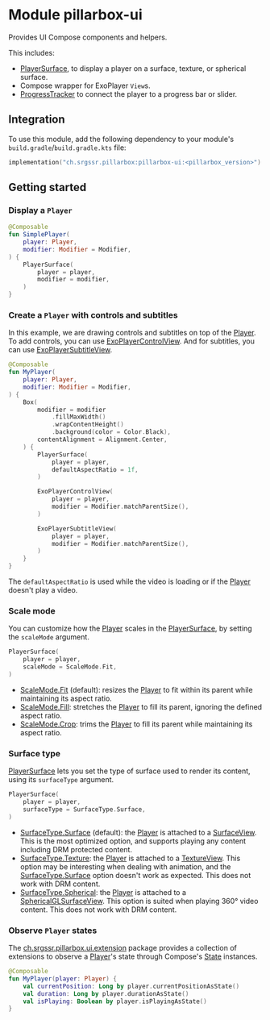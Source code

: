 # Module pillarbox-ui

Provides UI Compose components and helpers.

This includes:

- [PlayerSurface][ch.srgssr.pillarbox.ui.widget.player.PlayerSurface], to display a player on a surface, texture, or spherical surface.
- Compose wrapper for ExoPlayer `View`s.
- [ProgressTracker][ch.srgssr.pillarbox.ui.ProgressTrackerState] to connect the player to a progress bar or slider.

## Integration

To use this module, add the following dependency to your module's `build.gradle`/`build.gradle.kts` file:

```kotlin
implementation("ch.srgssr.pillarbox:pillarbox-ui:<pillarbox_version>")
```

## Getting started

### Display a `Player`

```kotlin
@Composable
fun SimplePlayer(
    player: Player,
    modifier: Modifier = Modifier,
) {
    PlayerSurface(
        player = player,
        modifier = modifier,
    )
}
```

### Create a `Player` with controls and subtitles

In this example, we are drawing controls and subtitles on top of the [Player][androidx.media3.common.Player]. To add controls, you can use
[ExoPlayerControlView][ch.srgssr.pillarbox.ui.exoplayer.ExoPlayerControlView]. And for subtitles, you can use
[ExoPlayerSubtitleView][ch.srgssr.pillarbox.ui.exoplayer.ExoPlayerSubtitleView].

```kotlin
@Composable
fun MyPlayer(
    player: Player,
    modifier: Modifier = Modifier,
) {
    Box(
        modifier = modifier
            .fillMaxWidth()
            .wrapContentHeight()
            .background(color = Color.Black),
        contentAlignment = Alignment.Center,
    ) {
        PlayerSurface(
            player = player,
            defaultAspectRatio = 1f,
        )

        ExoPlayerControlView(
            player = player,
            modifier = Modifier.matchParentSize(),
        )

        ExoPlayerSubtitleView(
            player = player,
            modifier = Modifier.matchParentSize(),
        )
    }
}
```

The `defaultAspectRatio` is used while the video is loading or if the [Player][androidx.media3.common.Player] doesn't play a video.

### Scale mode

You can customize how the [Player][androidx.media3.common.Player] scales in the [PlayerSurface][ch.srgssr.pillarbox.ui.widget.player.PlayerSurface],
by setting the `scaleMode` argument.

```kotlin
PlayerSurface(
    player = player,
    scaleMode = ScaleMode.Fit,
)
```

- [ScaleMode.Fit][ch.srgssr.pillarbox.ui.ScaleMode.Fit] (default): resizes the [Player][androidx.media3.common.Player] to fit within its parent while
  maintaining its aspect ratio.
- [ScaleMode.Fill][ch.srgssr.pillarbox.ui.ScaleMode.Fill]: stretches the [Player][androidx.media3.common.Player] to fill its parent, ignoring the
  defined aspect ratio.
- [ScaleMode.Crop][ch.srgssr.pillarbox.ui.ScaleMode.Crop]: trims the [Player][androidx.media3.common.Player] to fill its parent while maintaining its
  aspect ratio.

### Surface type

[PlayerSurface][ch.srgssr.pillarbox.ui.widget.player.PlayerSurface] lets you set the type of surface used to render its content, using its 
`surfaceType` argument.

```kotlin
PlayerSurface(
    player = player,
    surfaceType = SurfaceType.Surface,
)
```

- [SurfaceType.Surface][ch.srgssr.pillarbox.ui.widget.player.SurfaceType.Surface] (default): the [Player][androidx.media3.common.Player] is attached
  to a [SurfaceView][android.view.SurfaceView]. This is the most optimized option, and supports playing any content including DRM protected content.
- [SurfaceType.Texture][ch.srgssr.pillarbox.ui.widget.player.SurfaceType.Texture]: the [Player][androidx.media3.common.Player] is attached to
  a [TextureView][android.view.TextureView]. This option may be interesting when dealing with animation, and
  the [SurfaceType.Surface][ch.srgssr.pillarbox.ui.widget.player.SurfaceType.Surface] option doesn't work as expected. This does not work with DRM 
  content.
- [SurfaceType.Spherical][ch.srgssr.pillarbox.ui.widget.player.SurfaceType.Spherical]: the [Player][androidx.media3.common.Player] is attached to
  a [SphericalGLSurfaceView][androidx.media3.exoplayer.video.spherical.SphericalGLSurfaceView]. This option is suited when playing 360° video 
  content. This does not work with DRM content.

### Observe `Player` states

The [ch.srgssr.pillarbox.ui.extension][ch.srgssr.pillarbox.ui.extension] package provides a collection of extensions to observe a
[Player][androidx.media3.common.Player]'s state through Compose's [State][androidx.compose.runtime.State] instances.

```kotlin
@Composable
fun MyPlayer(player: Player) {
    val currentPosition: Long by player.currentPositionAsState()
    val duration: Long by player.durationAsState()
    val isPlaying: Boolean by player.isPlayingAsState()
}
```

[android.view.SurfaceView]: https://developer.android.com/reference/android/view/SurfaceView
[android.view.TextureView]: https://developer.android.com/reference/android/view/TextureView
[androidx.compose.runtime.State]: https://developer.android.com/reference/kotlin/androidx/compose/runtime/State.html
[androidx.media3.common.Player]: https://developer.android.com/reference/androidx/media3/common/Player
[androidx.media3.exoplayer.video.spherical.SphericalGLSurfaceView]: https://developer.android.com/reference/androidx/media3/exoplayer/video/spherical/SphericalGLSurfaceView
[ch.srgssr.pillarbox.ui.exoplayer.ExoPlayerControlView]: https://android.pillarbox.ch/api/pillarbox-ui/ch.srgssr.pillarbox.ui.exoplayer/-exo-player-control-view.html
[ch.srgssr.pillarbox.ui.exoplayer.ExoPlayerSubtitleView]: https://android.pillarbox.ch/api/pillarbox-ui/ch.srgssr.pillarbox.ui.exoplayer/-exo-player-subtitle-view.html
[ch.srgssr.pillarbox.ui.extension]: https://android.pillarbox.ch/api/pillarbox-ui/ch.srgssr.pillarbox.ui.extension/index.html
[ch.srgssr.pillarbox.ui.widget.player.PlayerSurface]: https://android.pillarbox.ch/api/pillarbox-ui/ch.srgssr.pillarbox.ui.widget.player/-player-surface.html
[ch.srgssr.pillarbox.ui.widget.player.SurfaceType.Spherical]: https://android.pillarbox.ch/api/pillarbox-ui/ch.srgssr.pillarbox.ui.widget.player/-surface-type/-spherical/index.html
[ch.srgssr.pillarbox.ui.widget.player.SurfaceType.Surface]: https://android.pillarbox.ch/api/pillarbox-ui/ch.srgssr.pillarbox.ui.widget.player/-surface-type/-surface/index.html
[ch.srgssr.pillarbox.ui.widget.player.SurfaceType.Texture]: https://android.pillarbox.ch/api/pillarbox-ui/ch.srgssr.pillarbox.ui.widget.player/-surface-type/-texture/index.html
[ch.srgssr.pillarbox.ui.ProgressTrackerState]: https://android.pillarbox.ch/api/pillarbox-ui/ch.srgssr.pillarbox.ui/-progress-tracker-state/index.html
[ch.srgssr.pillarbox.ui.ScaleMode]: https://android.pillarbox.ch/api/pillarbox-ui/ch.srgssr.pillarbox.ui/-scale-mode/index.html
[ch.srgssr.pillarbox.ui.ScaleMode.Crop]: https://android.pillarbox.ch/api/pillarbox-ui/ch.srgssr.pillarbox.ui/-scale-mode/-crop/index.html
[ch.srgssr.pillarbox.ui.ScaleMode.Fill]: https://android.pillarbox.ch/api/pillarbox-ui/ch.srgssr.pillarbox.ui/-scale-mode/-fill/index.html
[ch.srgssr.pillarbox.ui.ScaleMode.Fit]: https://android.pillarbox.ch/api/pillarbox-ui/ch.srgssr.pillarbox.ui/-scale-mode/-fit/index.html
